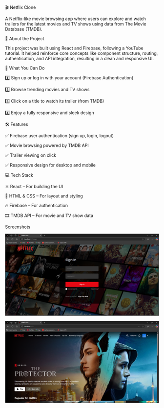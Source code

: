 🎬 Netflix Clone

A Netflix-like movie browsing app where users can explore and watch trailers for the latest movies and TV shows using data from The Movie Database (TMDB).

📌 About the Project

This project was built using React and Firebase, following a YouTube tutorial. It helped reinforce core concepts like component structure, routing, authentication, and API integration, resulting in a clean and responsive UI.

🎥 What You Can Do

1️⃣ Sign up or log in with your account (Firebase Authentication)

2️⃣ Browse trending movies and TV shows

3️⃣ Click on a title to watch its trailer (from TMDB)

4️⃣ Enjoy a fully responsive and sleek design

🛠 Features

✅ Firebase user authentication (sign up, login, logout)

✅ Movie browsing powered by TMDB API

✅ Trailer viewing on click

✅ Responsive design for desktop and mobile

💻 Tech Stack

⚛️ React – For building the UI

🧾 HTML & CSS – For layout and styling

🔥 Firebase – For authentication 

🎞️ TMDB API – For movie and TV show data

Screenshots

![login page](src/screenshots/login_page.png)

![home page](src/screenshots/Home_page.png)
